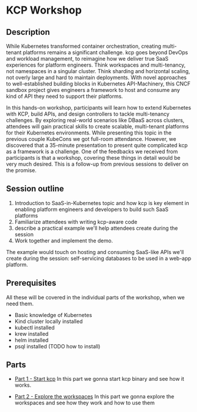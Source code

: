 # KCP Workshop

## Description

While Kubernetes transformed container orchestration, creating multi-tenant platforms remains a significant challenge. kcp goes beyond DevOps and workload management, to reimagine how we deliver true SaaS experiences for platform engineers. Think workspaces and multi-tenancy, not namespaces in a singular cluster. Think sharding and horizontal scaling, not overly large and hard to maintain deployments. With novel approaches to well-established building blocks in Kubernetes API-Machinery, this CNCF sandbox project gives engineers a framework to host and consume any kind of API they need to support their platforms.

In this hands-on workshop, participants will learn how to extend Kubernetes with KCP, build APIs, and design controllers to tackle multi-tenancy challenges. By exploring real-world scenarios like DBaaS across clusters, attendees will gain practical skills to create scalable, multi-tenant platforms for their Kubernetes environments.
While presenting this topic in the previous couple KubeCons we got full-room attendance. However, we discovered that a 35-minute presentation to present quite complicated kcp as a framework is a challenge. One of the feedbacks we received from participants is that a workshop, covering these things in detail would be very much desired. This is a follow-up from previous sessions to deliver on the promise.

## Session outline
1. Introduction to SaaS-in-Kubernetes topic and how kcp is key element in enabling platform engineers and developers to build such SaaS platforms
2. Familiarize attendees with writing kcp-aware code
3. describe a practical example we'll help attendees create during the session
4. Work together and implement the demo.

The example would touch on hosting and consuming SaaS-like APIs we'll create during the session: self-servicing databases to be used in a web-app platform.

## Prerequisites

All these will be covered in the individual parts of the workshop, when we need them.

- Basic knowledge of Kubernetes
- Kind cluster locally installed
- kubectl installed
- krew installed
- helm installed
- psql installed (TODO how to install)

## Parts

- [Part 1 - Start kcp](./1-deploy-kcp-easy-way/README.md) 
In this part we gonna start kcp binary and see how it works.

- [Part 2 - Explore the workspaces](./2-explore-workspaces/README.md)
In this part we gonna explore the workspaces and see how they work and how to use them